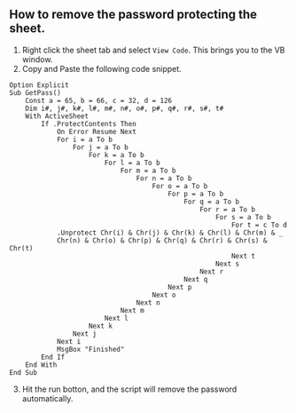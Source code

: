 ## How to remove the password protecting the sheet.

1. Right click the sheet tab and select `View Code`. This brings you to the VB window.
2. Copy and Paste the following code snippet.
```basic
Option Explicit
Sub GetPass()
    Const a = 65, b = 66, c = 32, d = 126
    Dim i#, j#, k#, l#, m#, n#, o#, p#, q#, r#, s#, t#
    With ActiveSheet
        If .ProtectContents Then
            On Error Resume Next
            For i = a To b
                For j = a To b
                    For k = a To b
                        For l = a To b
                            For m = a To b
                                For n = a To b
                                    For o = a To b
                                        For p = a To b
                                            For q = a To b
                                                For r = a To b
                                                    For s = a To b
                                                        For t = c To d
            .Unprotect Chr(i) & Chr(j) & Chr(k) & Chr(l) & Chr(m) & _
            Chr(n) & Chr(o) & Chr(p) & Chr(q) & Chr(r) & Chr(s) & Chr(t)
                                                        Next t
                                                    Next s
                                                Next r
                                            Next q
                                        Next p
                                    Next o
                                Next n
                            Next m
                        Next l
                    Next k
                Next j
            Next i
            MsgBox "Finished"
        End If
    End With
End Sub
```
3. Hit the run botton, and the script will remove the password automatically.

